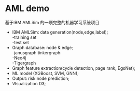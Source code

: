 # AML demo
基于IBM AMLSim 的一项完整的机器学习系统项目
- IBM AMLSim: data generation(node,edge,label);<br>
-training set<br>
-test set<br>
- Graph database: node & edge;<br>
-janusgraph tinkergraph<br>
-Neo4j<br>
-Tigergraph<br>
- Graph feature extraction(cycle detection, page rank, EgoNet);<br>
- ML model (XGBoost, SVM, GNN);<br>
- Output: risk node prediction;<br>
- VIsualization D3;<br>
